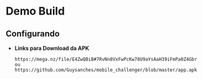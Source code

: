 # Demo Build

## Configurando
  * **Links para Download da APK**
    ```
    https://mega.nz/file/E4ZwQBiB#7RvNn8VxFwPcKw78U9aYsAaH39iFmPa0Z4GbrLlYsE8
    ou
    https://github.com/Guysanches/mobile_challenger/blob/master/app.apk
    ```

    